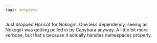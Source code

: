 ```yaml
---
tags: snippets
---
```


Just dropped Hpricot for Nokogiri. One less dependency, seeing as Nokogiri was getting pulled in by Capybara anyway. A little bit more verbose, but that's because it actually handles namespaces properly.
